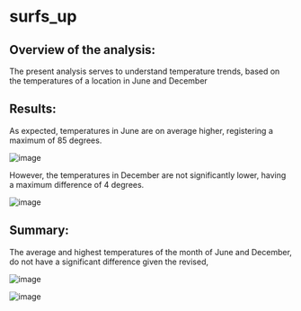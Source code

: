 # surfs_up
## Overview of the analysis: 
The present analysis serves to understand temperature trends, based on the temperatures of a location in June and December

## Results:
As expected, temperatures in June are on average higher, registering a maximum of 85 degrees.

![image](https://user-images.githubusercontent.com/91705406/168491877-6866e96e-b3fd-4f95-bc7b-3a470777dec5.png)

However, the temperatures in December are not significantly lower, having a maximum difference of 4 degrees.

![image](https://user-images.githubusercontent.com/91705406/168492115-e66ede16-ecfc-4347-85bf-e6dd4a4a9476.png)


## Summary:
The average and highest temperatures of the month of June and December, do not have a significant difference given the revised,

![image](https://user-images.githubusercontent.com/91705406/168492277-b4efc63b-e9c9-4378-a913-41d4cbeed0b8.png)

![image](https://user-images.githubusercontent.com/91705406/168492289-cc4062de-144c-4264-87bc-0f18af123b51.png)

